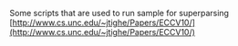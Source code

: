 Some scripts that are used to run sample for superparsing [http://www.cs.unc.edu/~jtighe/Papers/ECCV10/](http://www.cs.unc.edu/~jtighe/Papers/ECCV10/)